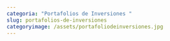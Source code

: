 ```yaml
---
categoria: "Portafolios de Inversiones "
slug: portafolios-de-inversiones
categoryimage: /assets/portafoliodeinversiones.jpg
---
```


